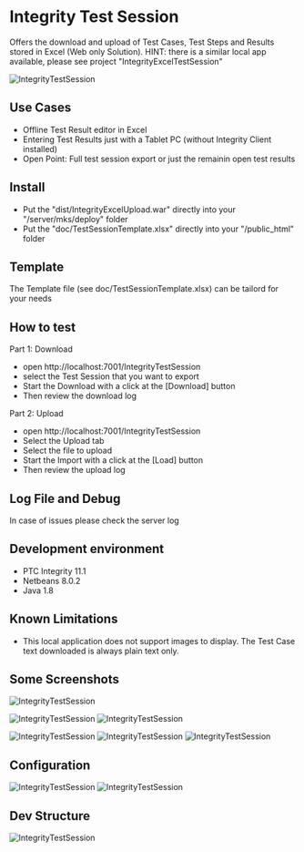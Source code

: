 # Integrity Test Session
Offers the download and upload of Test Cases, Test Steps and Results stored in Excel (Web only Solution).
HINT: there is a similar local app available, please see project "IntegrityExcelTestSession"

![IntegrityTestSession](doc/ExcelTestSession.png)

## Use Cases
- Offline Test Result editor in Excel
- Entering Test Results just with a Tablet PC (without Integrity Client installed)
- Open Point: Full test session export or just the remainin open test results

## Install
- Put the "dist/IntegrityExcelUpload.war" directly into your "<IntegrityServer>/server/mks/deploy" folder
- Put the "doc/TestSessionTemplate.xlsx" directly into your "<IntegrityServer>/public_html" folder

## Template
The Template file (see doc/TestSessionTemplate.xlsx) can be tailord for your needs

## How to test
Part 1: Download
- open http://localhost:7001/IntegrityTestSession
- select the Test Session that you want to export
- Start the Download with a click at the [Download] button
- Then review the download log

Part 2: Upload
- open http://localhost:7001/IntegrityTestSession
- Select the Upload tab
- Select the file to upload
- Start the Import with a click at the [Load] button
- Then review the upload log

## Log File and Debug
In case of issues please check the server log

##  Development environment
- PTC Integrity 11.1
- Netbeans 8.0.2
- Java 1.8

## Known Limitations
- This local application does not support images to display. The Test Case text downloaded is always plain text only.

## Some Screenshots

![IntegrityTestSession](doc/TestSession1.PNG)

![IntegrityTestSession](doc/TestSession2.PNG)
![IntegrityTestSession](doc/TestSession2-2.PNG)

![IntegrityTestSession](doc/TestSession3-1.PNG)
![IntegrityTestSession](doc/TestSession3-2.PNG)
![IntegrityTestSession](doc/TestSession3-3.PNG)

## Configuration
![IntegrityTestSession](doc/TestSessionConfig1.PNG)
![IntegrityTestSession](doc/TestSessionConfig2.PNG)

## Dev Structure
![IntegrityTestSession](doc/TestSessionDevEnv.PNG)
